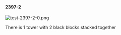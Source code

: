 #### 2397-2
![test-2397-2-0.png](https://github.com/lil-lab/nlvr/raw/master/nlvr/test/images/3/test-2397-2-0.png "test-2397-2-0.png")

There is 1 tower with 2 black blocks stacked together